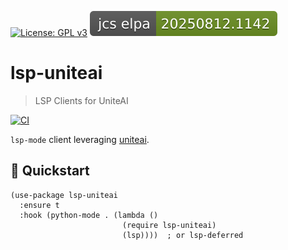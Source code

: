 [![License: GPL v3](https://img.shields.io/badge/License-GPL%20v3-blue.svg)](https://www.gnu.org/licenses/gpl-3.0)
[![JCS-ELPA](https://raw.githubusercontent.com/jcs-emacs/badges/master/elpa/v/lsp-uniteai.svg)](https://jcs-emacs.github.io/jcs-elpa/#/lsp-uniteai)

# lsp-uniteai
> LSP Clients for UniteAI

[![CI](https://github.com/emacs-openai/lsp-uniteai/actions/workflows/test.yml/badge.svg)](https://github.com/emacs-openai/lsp-uniteai/actions/workflows/test.yml)

`lsp-mode` client leveraging [uniteai](https://github.com/freckletonj/uniteai).

## 💾 Quickstart

```elisp
(use-package lsp-uniteai
  :ensure t
  :hook (python-mode . (lambda ()
                         (require lsp-uniteai)
                         (lsp))))  ; or lsp-deferred
```

